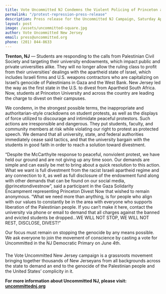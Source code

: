 ```yaml
---
title: Vote Uncommitted NJ Condemns the Violent Policing of Princeton and other University Protests
permalink: "/protest-repression-press-release"
description: Press release for the Uncommitted NJ Campaign, Saturday April 27th, 2024
layout: post
image: /assets/uncommitted-square.jpg
author: Vote Uncommitted New Jersey
email: press@uncommitted.org
phone: (201) 844-8633
---
```

**Trenton, NJ** — Students are responding to the calls from Palestinian Civil
Society and targeting their university endowments, which impact public and
private universities alike. They will no longer allow the ruling class to profit
from their universities’ dealings with the apartheid state of Israel, which
includes Israeli firms and U.S. weapons contractors who are capitalizing on
Israel’s genocide of Palestinians in Gaza and the West Bank. New Jersey led
the way as the first state in the U.S. to divest from Apartheid South Africa.
Now, students at Princeton University and across the country are leading the
charge to divest on their campuses.

We condemn, in the strongest possible terms, the inappropriate and
authoritarian-style crackdowns on student protests, as well as the displays of
force utilized to discourage and intimidate peaceful protestors. Such actions
are irresponsible and dangerous. They put students, faculty, and community
members at risk while violating our right to protest as protected speech. We
demand that all university, state, and federal authorities immediately cease
said tactics, and that the university bargain with the students in good faith in
order to reach a solution toward divestment. 

“Despite the McCarthyite response to peaceful, nonviolent protest, we have held
our ground and are not giving up any time soon. Our demands are simple and can
easily be met to bring about a quick resolution to this action. What we want is
full divestment from the racist Israeli apartheid regime and any connection to
it, as well as full disclosure of the endowment fund along with other demands
that can be found on our social media, @princetondivestnow”, said a participant
in the Gaza Solidarity Encampment representing Princeton Divest Now that wished
to remain anonymous. “What we need more than anything, is for people who align
with our values to constantly be in the area with everyone who supports
liberation of the Palestinian people. If you can’t make it here, contact the
university via phone or email to demand that all charges against the banned and
evicted students be dropped…WE WILL NOT STOP, WE WILL NOT REST, DISCLOSE,
DIVEST!” 

Our focus must remain on stopping the genocide by any means possible. We ask
everyone to join the movement of conscience by casting a vote for Uncommitted in
the NJ Democratic Primary on June 4th.

###

The Vote Uncommitted New Jersey campaign is a grassroots movement bringing
together thousands of New Jerseyans from all backgrounds across the state to
demand an end to the genocide of the Palestinian people and the United States’
complicity in it. 

**For more information about Uncommitted NJ, please visit:
[uncommittednj.org](https://uncommittednj.org)**
